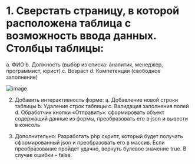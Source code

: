 # 1.	Сверстать страницу, в которой расположена таблица с возможность ввода данных. Столбцы таблицы: 
a.	ФИО
b.	Должность (выбор из списка: аналитик, менеджер, программист, юрист)
c.	Возраст
d.	Компетенции (свободное заполнение)

![image](https://user-images.githubusercontent.com/90194057/215292545-bb31ee1f-f5ae-475c-9e83-d0337a24dde6.png)

2.	Добавить интерактивность форме:
a.	Добавление новой строки таблицы
b.	Удаление строк таблицы
c.	Валидация заполнения полей
d.	Обработчик кнопки «Отправить»: сформировать объект содержащий данные из формы, преобразовать его в json и вывести в консоль

3.	Дополнительно: Разработать php скрипт, который будет получать сформированный json и преобразовать его в массив. Если преобразование пройдет удачно, вернуть булевое значение true. В случае ошибки – false.
